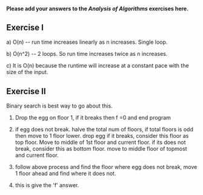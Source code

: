 #### Please add your answers to the ***Analysis of  Algorithms*** exercises here.

## Exercise I

a) O(n) -- run time increases linearly as n increases. Single loop.


b) O(n^2) -- 2 loops. So run time increases twice as n increases. 


c) It is O(n) because the runtime will increase at a constant pace with the size of the input. 

## Exercise II

Binary search is best way to go about this. 

1. Drop the egg on floor 1, if it breaks then f =0 and end program

2. if egg does not break. 
    halve the total num of floors, if total floors is odd then move to 1 floor lower. 
        drop egg
            if it breaks, consider this floor as top floor. Move to middle of 1st floor and current floor. 
            if its does not break, consider this as bottom floor. move to middle floor of topmost and current floor. 

3. follow above process and find the floor where egg does not break, move 1 floor ahead and find where it does not. 

4. this is give the 'f' answer. 
